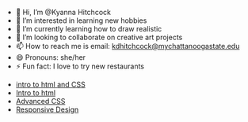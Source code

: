 - 👋 Hi, I’m @Kyanna Hitchcock
- 👀 I’m interested in learning new hobbies
- 🌱 I’m currently learning how to draw realistic
- 💞️ I’m looking to collaborate on creative art projects
- 📫 How to reach me is email: kdhitchcock@mychattanoogastate.edu
- 😄 Pronouns: she/her
- ⚡ Fun fact: I love to try new restaurants 

<ul>
<li><a href="intro_html_css/index.html" target="_blank">intro to html and CSS</a></li>
<li><a href="intro_to_html/index.html" target="_blank">Intro to html</a></li>
<li><a href="adv_css/index.html" target="_blank">Advanced CSS</a></li>
<li><a href="responsive/index.html" target="_blank">Responsive Design</a></li>
</ul>

<!---
Kdhitchcock23/Kdhitchcock23 is a ✨ special ✨ repository because its `README.md` (this file) appears on your GitHub profile.
You can click the Preview link to take a look at your changes.
--->

